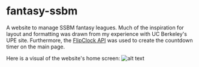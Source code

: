 # fantasy-ssbm
A website to manage SSBM fantasy leagues. Much of the inspiration for layout and formatting was drawn from my experience with UC Berkeley's UPE site. Furthermore, the [FlipClock API](http://flipclockjs.com/) was used to create the countdown timer on the main page.

Here is a visual of the website's home screen:
![alt text](https://cloud.githubusercontent.com/assets/8358648/8666981/c540cfb2-29ad-11e5-8aa6-dfa5a44c864b.png "Fantasy SSBM home screen")
